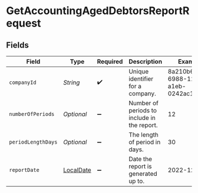 # GetAccountingAgedDebtorsReportRequest


## Fields

| Field                                                                           | Type                                                                            | Required                                                                        | Description                                                                     | Example                                                                         |
| ------------------------------------------------------------------------------- | ------------------------------------------------------------------------------- | ------------------------------------------------------------------------------- | ------------------------------------------------------------------------------- | ------------------------------------------------------------------------------- |
| `companyId`                                                                     | *String*                                                                        | :heavy_check_mark:                                                              | Unique identifier for a company.                                                | 8a210b68-6988-11ed-a1eb-0242ac120002                                            |
| `numberOfPeriods`                                                               | *Optional<Integer>*                                                             | :heavy_minus_sign:                                                              | Number of periods to include in the report.                                     | 12                                                                              |
| `periodLengthDays`                                                              | *Optional<Integer>*                                                             | :heavy_minus_sign:                                                              | The length of period in days.                                                   | 30                                                                              |
| `reportDate`                                                                    | [LocalDate](https://docs.oracle.com/javase/8/docs/api/java/time/LocalDate.html) | :heavy_minus_sign:                                                              | Date the report is generated up to.                                             | 2022-12-31                                                                      |